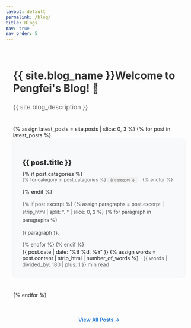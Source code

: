 ```yaml
---
layout: default
permalink: /blog/
title: Blogs
nav: true
nav_order: 5
---
```


<div class="post">
  <div class="header-bar">
    <h1>{{ site.blog_name }}Welcome to Pengfei's Blog! 👏</h1>
    <h2>{{ site.blog_description }}</h2>
  </div>

  <div class="blog-list">
    {% assign latest_posts = site.posts | slice: 0, 3 %}
    {% for post in latest_posts %}
    <div class="blog-item">
      <h2 class="blog-title">
        <a href="{{ post.url | relative_url }}">{{ post.title }}</a>
      </h2>
      {% if post.categories %}
      <div class="blog-meta">
        <span class="categories">
          {% for category in post.categories %}
          <span class="category">{{ category }}</span>
          {% endfor %}
        </span>
      </div>
      {% endif %}
      <div class="blog-excerpt">
        {% if post.excerpt %}
          {% assign paragraphs = post.excerpt | strip_html | split: ". " | slice: 0, 2 %}
          {% for paragraph in paragraphs %}
            <p>{{ paragraph }}.</p>
          {% endfor %}
        {% endif %}
      </div>
      <div class="post-info">
        <span class="date">{{ post.date | date: '%B %d, %Y' }}</span>
        {% assign words = post.content | strip_html | number_of_words %}
        <span class="reading-time">
          · {{ words | divided_by: 180 | plus: 1 }} min read
        </span>
      </div>
    </div>
    {% endfor %}
  </div>

  <div class="view-all">
    <a href="{{ '/archive/' | relative_url }}" class="view-all-link">View All Posts →</a>
  </div>
</div>

<style>
.post {
  max-width: 800px;
  margin: 0 auto;
  padding: 20px;
}

.header-bar {
  margin-bottom: 40px;
}

.header-bar h1 {
  font-size: 2em;
  margin-bottom: 10px;
  color: #333;  /* Dark color for light mode */
}

.header-bar h2 {
  font-size: 1.2em;
  font-weight: normal;
  color: #666;
}

.blog-list {
  margin-bottom: 40px;
}

.blog-item {
  margin-bottom: 40px;
  padding: 25px;
  border-radius: 8px;
  background-color: #f8f9fa;  /* Light gray background for the box */
  box-shadow: 0 1px 3px rgba(0,0,0,0.1);
}

.blog-title {
  margin-bottom: 10px;
}

.blog-title a {
  color: #333;
  text-decoration: none;
  font-size: 0.9em;  
  font-weight: 900;
}

.blog-title a:hover {
  color: #b509ac;
}

.blog-meta {
  margin-bottom: 15px;
  color: #666;
  font-size: 0.9em;
  display: flex;
  align-items: center;
  flex-wrap: wrap;
  gap: 5px;
}

.blog-meta .date {
  margin-right: 15px;
}

.category {
  display: inline-block;
  margin-right: 10px;
  padding: 2px 8px;
  background: #f1f1f1;
  border-radius: 3px;
  font-size: 0.8em;
}

.blog-description {
  color: #444;
  line-height: 1.6;
}

.blog-excerpt {
  color: #444;
  line-height: 1.6;
  margin-top: 15px;
  font-size: 0.95em;
}

.blog-excerpt p {
  margin-bottom: 10px;
}

.view-all {
  text-align: center;
}

.view-all-link {
  display: inline-block;
  padding: 10px 20px;
  color: #0366d6;
  text-decoration: none;
  font-weight: 500;
}

.view-all-link:hover {
  text-decoration: underline;
}

.reading-time {
  color: #666;
}

/* Dark mode updates */
@media (prefers-color-scheme: dark) {
  .blog-title a {
    color: #e6e6e6;
  }

  .blog-title a:hover {
    color: #58a6ff;
  }

  .blog-meta {
    color: #888;
  }

  .blog-description {
    color: #ccc;
  }

  .category {
    background: #2d2d2d;
  }

  .blog-item {
    background-color: #1a1a1a;
    border: 1px solid #333;
    box-shadow: 0 1px 3px rgba(0,0,0,0.2);
  }
  
  .view-all-link {
    color: #58a6ff;
  }

  .blog-excerpt {
    color: #333 !important;  
  }

  .p {
    color: #333 !important;  
  }

  .post-info {
    color: #333;
  }

  .reading-time {
    color: #333 !important;
  }

  .date {
    color: #333 !important;
  }

  .header-bar h1 {
    color: #fff !important;
  }
}
</style>